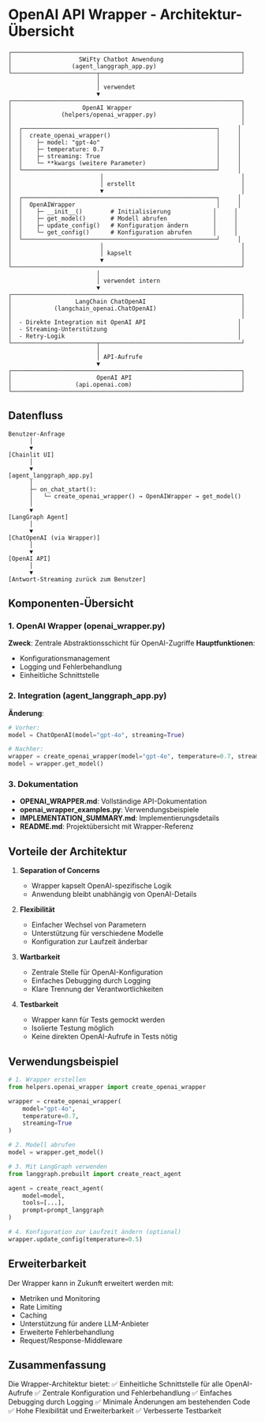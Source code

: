 # OpenAI API Wrapper - Architektur-Übersicht

```
┌─────────────────────────────────────────────────────────────────┐
│                   SWiFty Chatbot Anwendung                      │
│                 (agent_langgraph_app.py)                        │
└────────────────────────┬────────────────────────────────────────┘
                         │
                         │ verwendet
                         ▼
┌─────────────────────────────────────────────────────────────────┐
│                    OpenAI Wrapper                               │
│              (helpers/openai_wrapper.py)                        │
│                                                                 │
│  ┌───────────────────────────────────────────────────────┐     │
│  │  create_openai_wrapper()                              │     │
│  │    ├─ model: "gpt-4o"                                 │     │
│  │    ├─ temperature: 0.7                                │     │
│  │    ├─ streaming: True                                 │     │
│  │    └─ **kwargs (weitere Parameter)                    │     │
│  └───────────────────────────────────────────────────────┘     │
│                         │                                       │
│                         │ erstellt                              │
│                         ▼                                       │
│  ┌───────────────────────────────────────────────────────┐     │
│  │  OpenAIWrapper                                        │     │
│  │    ├─ __init__()        # Initialisierung            │     │
│  │    ├─ get_model()       # Modell abrufen             │     │
│  │    ├─ update_config()   # Konfiguration ändern       │     │
│  │    └─ get_config()      # Konfiguration abrufen      │     │
│  └───────────────────────────────────────────────────────┘     │
│                         │                                       │
│                         │ kapselt                               │
│                         ▼                                       │
└─────────────────────────────────────────────────────────────────┘
                         │
                         │ verwendet intern
                         ▼
┌─────────────────────────────────────────────────────────────────┐
│                  LangChain ChatOpenAI                           │
│            (langchain_openai.ChatOpenAI)                        │
│                                                                 │
│  - Direkte Integration mit OpenAI API                          │
│  - Streaming-Unterstützung                                     │
│  - Retry-Logik                                                 │
└────────────────────────┬────────────────────────────────────────┘
                         │
                         │ API-Aufrufe
                         ▼
┌─────────────────────────────────────────────────────────────────┐
│                        OpenAI API                               │
│                  (api.openai.com)                               │
└─────────────────────────────────────────────────────────────────┘
```

## Datenfluss

```
Benutzer-Anfrage
      │
      ▼
[Chainlit UI]
      │
      ▼
[agent_langgraph_app.py]
      │
      ├─ on_chat_start(): 
      │   └─ create_openai_wrapper() → OpenAIWrapper → get_model()
      │
      ▼
[LangGraph Agent]
      │
      ▼
[ChatOpenAI (via Wrapper)]
      │
      ▼
[OpenAI API]
      │
      ▼
[Antwort-Streaming zurück zum Benutzer]
```

## Komponenten-Übersicht

### 1. OpenAI Wrapper (openai_wrapper.py)
**Zweck**: Zentrale Abstraktionsschicht für OpenAI-Zugriffe
**Hauptfunktionen**:
- Konfigurationsmanagement
- Logging und Fehlerbehandlung
- Einheitliche Schnittstelle

### 2. Integration (agent_langgraph_app.py)
**Änderung**:
```python
# Vorher:
model = ChatOpenAI(model="gpt-4o", streaming=True)

# Nachher:
wrapper = create_openai_wrapper(model="gpt-4o", temperature=0.7, streaming=True)
model = wrapper.get_model()
```

### 3. Dokumentation
- **OPENAI_WRAPPER.md**: Vollständige API-Dokumentation
- **openai_wrapper_examples.py**: Verwendungsbeispiele
- **IMPLEMENTATION_SUMMARY.md**: Implementierungsdetails
- **README.md**: Projektübersicht mit Wrapper-Referenz

## Vorteile der Architektur

1. **Separation of Concerns**
   - Wrapper kapselt OpenAI-spezifische Logik
   - Anwendung bleibt unabhängig von OpenAI-Details

2. **Flexibilität**
   - Einfacher Wechsel von Parametern
   - Unterstützung für verschiedene Modelle
   - Konfiguration zur Laufzeit änderbar

3. **Wartbarkeit**
   - Zentrale Stelle für OpenAI-Konfiguration
   - Einfaches Debugging durch Logging
   - Klare Trennung der Verantwortlichkeiten

4. **Testbarkeit**
   - Wrapper kann für Tests gemockt werden
   - Isolierte Testung möglich
   - Keine direkten OpenAI-Aufrufe in Tests nötig

## Verwendungsbeispiel

```python
# 1. Wrapper erstellen
from helpers.openai_wrapper import create_openai_wrapper

wrapper = create_openai_wrapper(
    model="gpt-4o",
    temperature=0.7,
    streaming=True
)

# 2. Modell abrufen
model = wrapper.get_model()

# 3. Mit LangGraph verwenden
from langgraph.prebuilt import create_react_agent

agent = create_react_agent(
    model=model,
    tools=[...],
    prompt=prompt_langgraph
)

# 4. Konfiguration zur Laufzeit ändern (optional)
wrapper.update_config(temperature=0.5)
```

## Erweiterbarkeit

Der Wrapper kann in Zukunft erweitert werden mit:
- Metriken und Monitoring
- Rate Limiting
- Caching
- Unterstützung für andere LLM-Anbieter
- Erweiterte Fehlerbehandlung
- Request/Response-Middleware

## Zusammenfassung

Die Wrapper-Architektur bietet:
✅ Einheitliche Schnittstelle für alle OpenAI-Aufrufe
✅ Zentrale Konfiguration und Fehlerbehandlung
✅ Einfaches Debugging durch Logging
✅ Minimale Änderungen am bestehenden Code
✅ Hohe Flexibilität und Erweiterbarkeit
✅ Verbesserte Testbarkeit
